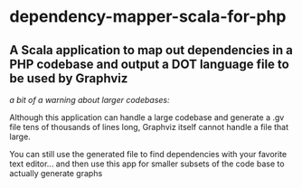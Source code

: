 # dependency-mapper-scala-for-php
A Scala application to map out dependencies in a PHP codebase and output a DOT language file to be used by Graphviz
----
_a bit of a warning about larger codebases:_
<p>Although this application can handle a large codebase and generate a .gv file tens of thousands of lines long, Graphviz itself cannot handle a file that large.</p>

<p>You can still use the generated file to find dependencies with your favorite text editor...  and then use this app for smaller subsets of the code base to actually generate graphs</p> 
